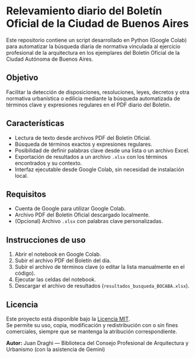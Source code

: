 # Relevamiento diario del Boletín Oficial de la Ciudad de Buenos Aires

Este repositorio contiene un script desarrollado en Python (Google Colab) para automatizar la búsqueda diaria de normativa vinculada al ejercicio profesional de la arquitectura en los ejemplares del Boletín Oficial de la Ciudad Autónoma de Buenos Aires.

## Objetivo

Facilitar la detección de disposiciones, resoluciones, leyes, decretos y otra normativa urbanística o edilicia mediante la búsqueda automatizada de términos clave y expresiones regulares en el PDF diario del Boletín.

## Características

- Lectura de texto desde archivos PDF del Boletín Oficial.
- Búsqueda de términos exactos y expresiones regulares.
- Posibilidad de definir palabras clave desde una lista o un archivo Excel.
- Exportación de resultados a un archivo `.xlsx` con los términos encontrados y su contexto.
- Interfaz ejecutable desde Google Colab, sin necesidad de instalación local.

## Requisitos

- Cuenta de Google para utilizar Google Colab.
- Archivo PDF del Boletín Oficial descargado localmente.
- (Opcional) Archivo `.xlsx` con palabras clave personalizadas.

## Instrucciones de uso

1. Abrir el notebook en Google Colab.
2. Subir el archivo PDF del Boletín del día.
3. Subir el archivo de términos clave (o editar la lista manualmente en el código).
4. Ejecutar las celdas del notebook.
5. Descargar el archivo de resultados (`resultados_busqueda_BOCABA.xlsx`).

## Licencia

Este proyecto está disponible bajo la [Licencia MIT](LICENSE).  
Se permite su uso, copia, modificación y redistribución con o sin fines comerciales, siempre que se mantenga la atribución correspondiente.


**Autor:** Juan Draghi — Biblioteca del Consejo Profesional de Arquitectura y Urbanismo (con la asistencia de Gemini)
